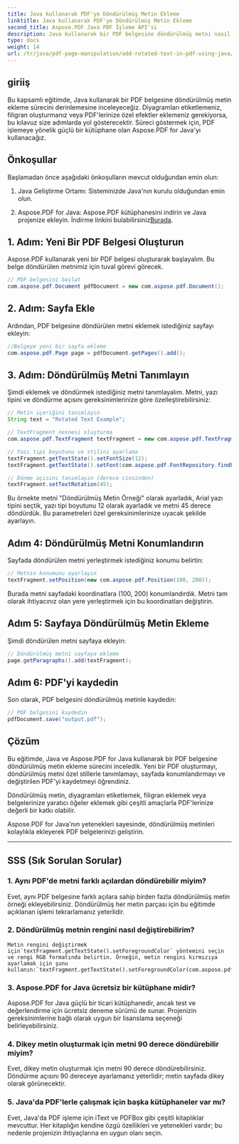 ```yaml
---
title: Java kullanarak PDF'ye Döndürülmüş Metin Ekleme
linktitle: Java kullanarak PDF'ye Döndürülmüş Metin Ekleme
second_title: Aspose.PDF Java PDF İşleme API'si
description: Java kullanarak bir PDF belgesine döndürülmüş metni nasıl ekleyeceğinizi öğrenin. PDF'lerinizi döndürülmüş metinle geliştirmek için kod örnekleri içeren bu ayrıntılı adım adım kılavuzu izleyin.
type: docs
weight: 14
url: /tr/java/pdf-page-manipulation/add-rotated-text-in-pdf-using-java/
---
```


## giriiş

Bu kapsamlı eğitimde, Java kullanarak bir PDF belgesine döndürülmüş metin ekleme sürecini derinlemesine inceleyeceğiz. Diyagramları etiketlemeniz, filigran oluşturmanız veya PDF'lerinize özel efektler eklemeniz gerekiyorsa, bu kılavuz size adımlarda yol gösterecektir. Süreci göstermek için, PDF işlemeye yönelik güçlü bir kütüphane olan Aspose.PDF for Java'yı kullanacağız.

## Önkoşullar

Başlamadan önce aşağıdaki önkoşulların mevcut olduğundan emin olun:

1. Java Geliştirme Ortamı: Sisteminizde Java'nın kurulu olduğundan emin olun.

2.  Aspose.PDF for Java: Aspose.PDF kütüphanesini indirin ve Java projenize ekleyin. İndirme linkini bulabilirsiniz[Burada](https://releases.aspose.com/pdf/java/).

## 1. Adım: Yeni Bir PDF Belgesi Oluşturun

Aspose.PDF kullanarak yeni bir PDF belgesi oluşturarak başlayalım. Bu belge döndürülen metnimiz için tuval görevi görecek.

```java
// PDF belgesini başlat
com.aspose.pdf.Document pdfDocument = new com.aspose.pdf.Document();
```

## 2. Adım: Sayfa Ekle

Ardından, PDF belgesine döndürülen metni eklemek istediğiniz sayfayı ekleyin:

```java
//Belgeye yeni bir sayfa ekleme
com.aspose.pdf.Page page = pdfDocument.getPages().add();
```

## 3. Adım: Döndürülmüş Metni Tanımlayın

Şimdi eklemek ve döndürmek istediğiniz metni tanımlayalım. Metni, yazı tipini ve döndürme açısını gereksinimlerinize göre özelleştirebilirsiniz:

```java
// Metin içeriğini tanımlayın
String text = "Rotated Text Example";

// TextFragment nesnesi oluşturma
com.aspose.pdf.TextFragment textFragment = new com.aspose.pdf.TextFragment(text);

// Yazı tipi boyutunu ve stilini ayarlama
textFragment.getTextState().setFontSize(12);
textFragment.getTextState().setFont(com.aspose.pdf.FontRepository.findFont("Arial"));

// Dönme açısını tanımlayın (derece cinsinden)
textFragment.setTextRotation(45);
```

Bu örnekte metni "Döndürülmüş Metin Örneği" olarak ayarladık, Arial yazı tipini seçtik, yazı tipi boyutunu 12 olarak ayarladık ve metni 45 derece döndürdük. Bu parametreleri özel gereksinimlerinize uyacak şekilde ayarlayın.

## Adım 4: Döndürülmüş Metni Konumlandırın

Sayfada döndürülen metni yerleştirmek istediğiniz konumu belirtin:

```java
// Metnin konumunu ayarlayın
textFragment.setPosition(new com.aspose.pdf.Position(100, 200));
```

Burada metni sayfadaki koordinatlara (100, 200) konumlandırdık. Metni tam olarak ihtiyacınız olan yere yerleştirmek için bu koordinatları değiştirin.

## Adım 5: Sayfaya Döndürülmüş Metin Ekleme

Şimdi döndürülen metni sayfaya ekleyin:

```java
// Döndürülmüş metni sayfaya ekleme
page.getParagraphs().add(textFragment);
```

## Adım 6: PDF'yi kaydedin

Son olarak, PDF belgesini döndürülmüş metinle kaydedin:

```java
// PDF belgesini kaydedin
pdfDocument.save("output.pdf");
```

## Çözüm

Bu eğitimde, Java ve Aspose.PDF for Java kullanarak bir PDF belgesine döndürülmüş metin ekleme sürecini inceledik. Yeni bir PDF oluşturmayı, döndürülmüş metni özel stillerle tanımlamayı, sayfada konumlandırmayı ve değiştirilen PDF'yi kaydetmeyi öğrendiniz.

Döndürülmüş metin, diyagramları etiketlemek, filigran eklemek veya belgelerinize yaratıcı öğeler eklemek gibi çeşitli amaçlarla PDF'lerinize değerli bir katkı olabilir.

Aspose.PDF for Java'nın yetenekleri sayesinde, döndürülmüş metinleri kolaylıkla ekleyerek PDF belgelerinizi geliştirin.

---

## SSS (Sık Sorulan Sorular)

### 1. Aynı PDF'de metni farklı açılardan döndürebilir miyim?
   Evet, aynı PDF belgesine farklı açılara sahip birden fazla döndürülmüş metin örneği ekleyebilirsiniz. Döndürülmüş her metin parçası için bu eğitimde açıklanan işlemi tekrarlamanız yeterlidir.

### 2. Döndürülmüş metnin rengini nasıl değiştirebilirim?
    Metin rengini değiştirmek için`textFragment.getTextState().setForegroundColor` yöntemini seçin ve rengi RGB formatında belirtin. Örneğin, metin rengini kırmızıya ayarlamak için şunu kullanın:`textFragment.getTextState().setForegroundColor(com.aspose.pdf.Color.getRed());`.

### 3. Aspose.PDF for Java ücretsiz bir kütüphane midir?
   Aspose.PDF for Java güçlü bir ticari kütüphanedir, ancak test ve değerlendirme için ücretsiz deneme sürümü de sunar. Projenizin gereksinimlerine bağlı olarak uygun bir lisanslama seçeneği belirleyebilirsiniz.

### 4. Dikey metin oluşturmak için metni 90 derece döndürebilir miyim?
   Evet, dikey metin oluşturmak için metni 90 derece döndürebilirsiniz. Döndürme açısını 90 dereceye ayarlamanız yeterlidir; metin sayfada dikey olarak görünecektir.

### 5. Java'da PDF'lerle çalışmak için başka kütüphaneler var mı?
   Evet, Java'da PDF işleme için iText ve PDFBox gibi çeşitli kitaplıklar mevcuttur. Her kitaplığın kendine özgü özellikleri ve yetenekleri vardır; bu nedenle projenizin ihtiyaçlarına en uygun olanı seçin.